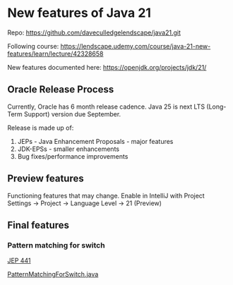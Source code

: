 # New features of Java 21  

Repo: https://github.com/daveculledgelendscape/java21.git

Following course: https://lendscape.udemy.com/course/java-21-new-features/learn/lecture/42328658

New features documented here: https://openjdk.org/projects/jdk/21/

## Oracle Release Process
Currently, Oracle has 6 month release cadence. Java 25 is next LTS (Long-Term Support) version due September.

Release is made up of:
1. JEPs - Java Enhancement Proposals - major features
2. JDK-EPSs - smaller enhancements
3. Bug fixes/performance improvements

## Preview features
Functioning features that may change.
Enable in IntelliJ with Project Settings -> Project -> Language Level -> 21 (Preview)

## Final features

### Pattern matching for switch
[JEP 441](https://openjdk.org/jeps/441)

[PatternMatchingForSwitch.java](src/PatternMatchingForSwitch.java)


